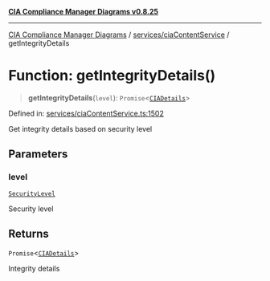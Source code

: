 [**CIA Compliance Manager Diagrams v0.8.25**](../../../README.md)

***

[CIA Compliance Manager Diagrams](../../../modules.md) / [services/ciaContentService](../README.md) / getIntegrityDetails

# Function: getIntegrityDetails()

> **getIntegrityDetails**(`level`): `Promise`\<[`CIADetails`](../../../types/interfaces/CIADetails.md)\>

Defined in: [services/ciaContentService.ts:1502](https://github.com/Hack23/cia-compliance-manager/blob/b7816746b3b7f5e02cb18303af9cc6696a8caef9/src/services/ciaContentService.ts#L1502)

Get integrity details based on security level

## Parameters

### level

[`SecurityLevel`](../../../types/cia/type-aliases/SecurityLevel.md)

Security level

## Returns

`Promise`\<[`CIADetails`](../../../types/interfaces/CIADetails.md)\>

Integrity details
